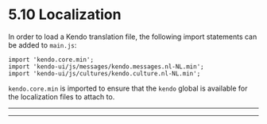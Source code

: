 # 5.10 Localization
In order to load a Kendo translation file, the following import statements can be added to `main.js`:

```
import 'kendo.core.min';
import 'kendo-ui/js/messages/kendo.messages.nl-NL.min';
import 'kendo-ui/js/cultures/kendo.culture.nl-NL.min';
```

`kendo.core.min` is imported to ensure that the `kendo` global is available for the localization files to attach to.

***
***